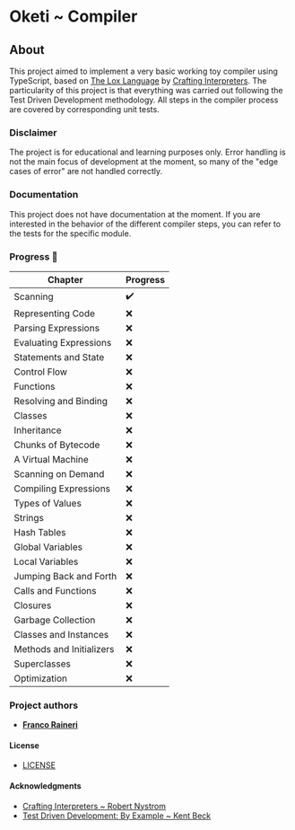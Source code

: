 # Oketi ~ Compiler

## About  
This project aimed to implement a very basic working toy compiler using TypeScript, based on [The Lox Language](https://craftinginterpreters.com/contents.html) by [Crafting Interpreters](https://craftinginterpreters.com/ ).
The particularity of this project is that everything was carried out following the Test Driven Development methodology. All steps in the compiler process are covered by corresponding unit tests.

### Disclaimer
The project is for educational and learning purposes only.
Error handling is not the main focus of development at the moment, so many of the "edge cases of error" are not handled correctly. 

### Documentation
This project does not have documentation at the moment.
If you are interested in the behavior of the different compiler steps, you can refer to the tests for the specific module.

### Progress :paw_prints:

| Chapter      | Progress |
| ----------- | ----------- |
| Scanning      | :heavy_check_mark:       |
| Representing Code |  :x: |
| Parsing Expressions |  :x: |
| Evaluating Expressions |  :x: |
| Statements and State |  :x: |
| Control Flow |  :x: |
| Functions |  :x: |
| Resolving and Binding |  :x: |
| Classes |  :x: |
| Inheritance |  :x: |
| Chunks of Bytecode |  :x: |
| A Virtual Machine |  :x: |
| Scanning on Demand |  :x: |
| Compiling Expressions |  :x: |
| Types of Values |  :x: |
| Strings |  :x: |
| Hash Tables |  :x: |
| Global Variables |  :x: |
| Local Variables |  :x: |
| Jumping Back and Forth |  :x: |
| Calls and Functions |  :x: |
| Closures |  :x: |
| Garbage Collection |  :x: |
| Classes and Instances |  :x: |
| Methods and Initializers |  :x: |
| Superclasses |  :x: |
| Optimization |  :x: |

### Project authors  
* [**Franco Raineri**](https://github.com/fraineri)  

#### License  
* [LICENSE](LICENSE)  

#### Acknowledgments  
* [Crafting Interpreters ~ Robert Nystrom](https://craftinginterpreters.com/)  
* [Test Driven Development: By Example ~ Kent Beck](https://www.amazon.com/Test-Driven-Development-Kent-Beck/dp/0321146530#:~:text=In%20short%2C%20the%20premise%20behind,the%20quality%20of%20their%20work.)
